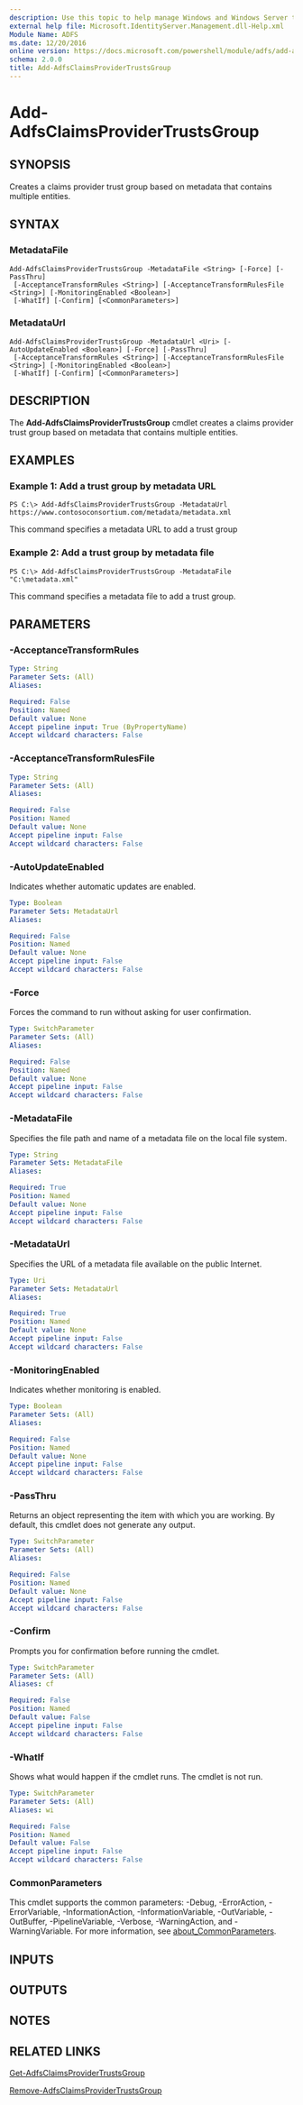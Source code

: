 ```yaml
---
description: Use this topic to help manage Windows and Windows Server technologies with Windows PowerShell.
external help file: Microsoft.IdentityServer.Management.dll-Help.xml
Module Name: ADFS
ms.date: 12/20/2016
online version: https://docs.microsoft.com/powershell/module/adfs/add-adfsclaimsprovidertrustsgroup?view=windowsserver2022-ps&wt.mc_id=ps-gethelp
schema: 2.0.0
title: Add-AdfsClaimsProviderTrustsGroup
---
```


# Add-AdfsClaimsProviderTrustsGroup

## SYNOPSIS
Creates a claims provider trust group based on metadata that contains multiple entities.

## SYNTAX

### MetadataFile
```
Add-AdfsClaimsProviderTrustsGroup -MetadataFile <String> [-Force] [-PassThru]
 [-AcceptanceTransformRules <String>] [-AcceptanceTransformRulesFile <String>] [-MonitoringEnabled <Boolean>]
 [-WhatIf] [-Confirm] [<CommonParameters>]
```

### MetadataUrl
```
Add-AdfsClaimsProviderTrustsGroup -MetadataUrl <Uri> [-AutoUpdateEnabled <Boolean>] [-Force] [-PassThru]
 [-AcceptanceTransformRules <String>] [-AcceptanceTransformRulesFile <String>] [-MonitoringEnabled <Boolean>]
 [-WhatIf] [-Confirm] [<CommonParameters>]
```

## DESCRIPTION
The **Add-AdfsClaimsProviderTrustsGroup** cmdlet creates a claims provider trust group based on metadata that contains multiple entities.

## EXAMPLES

### Example 1: Add a trust group by metadata URL
```
PS C:\> Add-AdfsClaimsProviderTrustsGroup -MetadataUrl https://www.contosoconsortium.com/metadata/metadata.xml
```

This command specifies a metadata URL to add a trust group

### Example 2: Add a trust group by metadata file
```
PS C:\> Add-AdfsClaimsProviderTrustsGroup -MetadataFile "C:\metadata.xml"
```

This command specifies a metadata file to add a trust group.

## PARAMETERS

### -AcceptanceTransformRules
```yaml
Type: String
Parameter Sets: (All)
Aliases: 

Required: False
Position: Named
Default value: None
Accept pipeline input: True (ByPropertyName)
Accept wildcard characters: False
```

### -AcceptanceTransformRulesFile
```yaml
Type: String
Parameter Sets: (All)
Aliases: 

Required: False
Position: Named
Default value: None
Accept pipeline input: False
Accept wildcard characters: False
```

### -AutoUpdateEnabled
Indicates whether automatic updates are enabled.

```yaml
Type: Boolean
Parameter Sets: MetadataUrl
Aliases: 

Required: False
Position: Named
Default value: None
Accept pipeline input: False
Accept wildcard characters: False
```

### -Force
Forces the command to run without asking for user confirmation.

```yaml
Type: SwitchParameter
Parameter Sets: (All)
Aliases: 

Required: False
Position: Named
Default value: None
Accept pipeline input: False
Accept wildcard characters: False
```

### -MetadataFile
Specifies the file path and name of a metadata file on the local file system.

```yaml
Type: String
Parameter Sets: MetadataFile
Aliases: 

Required: True
Position: Named
Default value: None
Accept pipeline input: False
Accept wildcard characters: False
```

### -MetadataUrl
Specifies the URL of a metadata file available on the public Internet.

```yaml
Type: Uri
Parameter Sets: MetadataUrl
Aliases: 

Required: True
Position: Named
Default value: None
Accept pipeline input: False
Accept wildcard characters: False
```

### -MonitoringEnabled
Indicates whether monitoring is enabled.

```yaml
Type: Boolean
Parameter Sets: (All)
Aliases: 

Required: False
Position: Named
Default value: None
Accept pipeline input: False
Accept wildcard characters: False
```

### -PassThru
Returns an object representing the item with which you are working.
By default, this cmdlet does not generate any output.

```yaml
Type: SwitchParameter
Parameter Sets: (All)
Aliases: 

Required: False
Position: Named
Default value: None
Accept pipeline input: False
Accept wildcard characters: False
```

### -Confirm
Prompts you for confirmation before running the cmdlet.

```yaml
Type: SwitchParameter
Parameter Sets: (All)
Aliases: cf

Required: False
Position: Named
Default value: False
Accept pipeline input: False
Accept wildcard characters: False
```

### -WhatIf
Shows what would happen if the cmdlet runs.
The cmdlet is not run.

```yaml
Type: SwitchParameter
Parameter Sets: (All)
Aliases: wi

Required: False
Position: Named
Default value: False
Accept pipeline input: False
Accept wildcard characters: False
```

### CommonParameters
This cmdlet supports the common parameters: -Debug, -ErrorAction, -ErrorVariable, -InformationAction, -InformationVariable, -OutVariable, -OutBuffer, -PipelineVariable, -Verbose, -WarningAction, and -WarningVariable. For more information, see [about_CommonParameters](https://go.microsoft.com/fwlink/?LinkID=113216).

## INPUTS

## OUTPUTS

## NOTES

## RELATED LINKS

[Get-AdfsClaimsProviderTrustsGroup](./Get-AdfsClaimsProviderTrustsGroup.md)

[Remove-AdfsClaimsProviderTrustsGroup](./Remove-AdfsClaimsProviderTrustsGroup.md)

